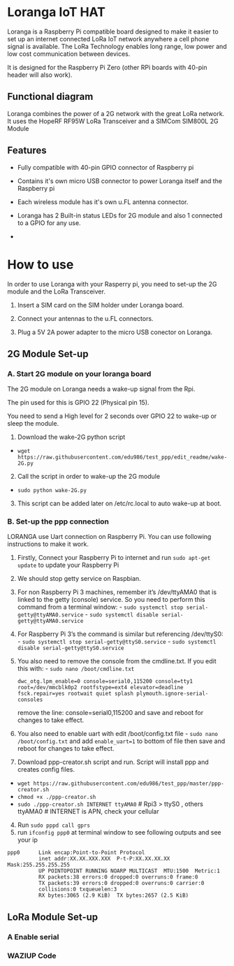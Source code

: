 # Loranga IoT HAT

Loranga is a Raspberry Pi compatible board designed to make it easier to set up an internet connected LoRa IoT network anywhere a cell phone signal is available. The LoRa Technology enables long range, low power and low cost communication between devices.

It is designed for the Raspberry Pi Zero (other RPi boards with 40-pin header will also work).


## Functional diagram

Loranga combines the power of a 2G network with the great LoRa network.
It uses the HopeRF RF95W LoRa Transceiver and a SIMCom SIM800L 2G Module


## Features

- Fully compatible with 40-pin GPIO connector of Raspberry pi

- Contains it's own micro USB connector to power Loranga itself and the Raspberry pi

- Each wireless module has it's own u.FL antenna connector.

- Loranga has 2 Built-in status LEDs for 2G module and also 1 connected to a GPIO for any use.

-  



# How to use

In order to use Loranga with your Rasperry pi, you need to set-up the 2G module and the LoRa Transceiver.

1. Insert a SIM card on the SIM holder under Loranga board.

2. Connect your antennas to the u.FL connectors.

3. Plug a 5V 2A power adapter to the micro USB conector on Loranga.


## 2G Module Set-up

### A. Start 2G module on your loranga board
The 2G module on Loranga needs a wake-up signal from the Rpi.

The pin used for this is GPIO 22 (Physical pin 15).

You need to send a High level for 2 seconds over GPIO 22 to wake-up or sleep the module.


1. Download the wake-2G python script
- `wget https://raw.githubusercontent.com/edu986/test_ppp/edit_readme/wake-2G.py`

2. Call the script in order to wake-up the 2G module
- `sudo python wake-2G.py`

3. This script can be added later on /etc/rc.local to auto wake-up at boot.


### B. Set-up the ppp connection
LORANGA use Uart connection on Raspberry Pi. You can use following instructions to make it work.

1. Firstly, Connect your Raspberry Pi to internet and run `sudo apt-get update` to update your Raspberry Pi

2. We should stop getty service on Raspbian.
  1. For non Raspberry Pi 3 machines, remember it’s /dev/ttyAMA0 that is linked to the getty (console) service. So you need to perform this command from a terminal window:
    - `sudo systemctl stop serial-getty@ttyAMA0.service`
    - `sudo systemctl disable serial-getty@ttyAMA0.service`

  2. For Raspberry Pi 3’s the command is similar but referencing /dev/ttyS0:
    - `sudo systemctl stop serial-getty@ttyS0.service`
    - `sudo systemctl disable serial-getty@ttyS0.service`

  3. You also need to remove the console from the cmdline.txt. If you edit this with:
    - `sudo nano /boot/cmdline.txt`
      ```
      dwc_otg.lpm_enable=0 console=serial0,115200 console=tty1 root=/dev/mmcblk0p2 rootfstype=ext4 elevator=deadline fsck.repair=yes rootwait quiet splash plymouth.ignore-serial-consoles
      ```
      remove the line: console=serial0,115200 and save and reboot for changes to take effect.
  4. You also need to enable uart with edit /boot/config.txt file
    - `sudo nano /boot/config.txt` and add `enable_uart=1` to bottom of file then save and reboot for changes to take effect.

3. Download ppp-creator.sh script and run. Script will install ppp and creates config files.
  - `wget https://raw.githubusercontent.com/edu986/test_ppp/master/ppp-creator.sh`
  - `chmod +x ./ppp-creator.sh`
  - `sudo ./ppp-creator.sh INTERNET ttyAMA0` # Rpi3 > ttyS0 , others ttyAMA0 # INTERNET is APN, check your cellular

4. Run `sudo pppd call gprs`
5. run `ifconfig ppp0` at terminal window to see following outputs and see your ip<br/>
  ```
  ppp0      Link encap:Point-to-Point Protocol
            inet addr:XX.XX.XXX.XXX  P-t-P:XX.XX.XX.XX  Mask:255.255.255.255
            UP POINTOPOINT RUNNING NOARP MULTICAST  MTU:1500  Metric:1
            RX packets:38 errors:0 dropped:0 overruns:0 frame:0
            TX packets:39 errors:0 dropped:0 overruns:0 carrier:0
            collisions:0 txqueuelen:3
            RX bytes:3065 (2.9 KiB)  TX bytes:2657 (2.5 KiB)

  ```


## LoRa Module Set-up

### A Enable serial


### WAZIUP Code

